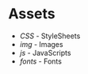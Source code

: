 Assets
==============================

- *CSS* - StyleSheets
- *img* - Images
- *js* - JavaScripts
- *fonts* - Fonts


